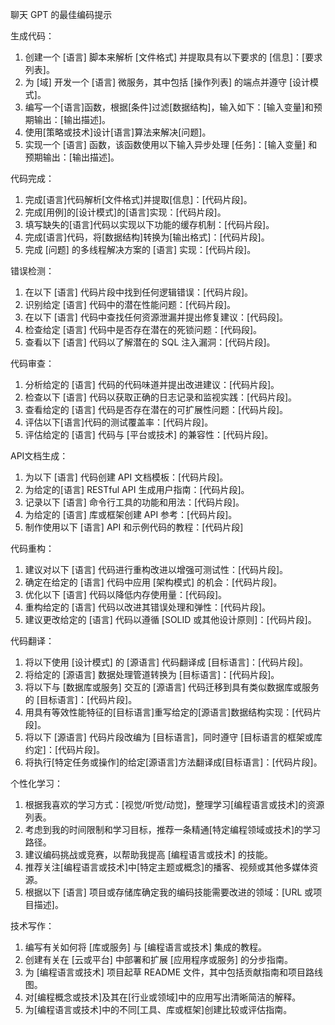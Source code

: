 聊天 GPT 的最佳编码提示

生成代码：
1. 创建一个 [语言] 脚本来解析 [文件格式] 并提取具有以下要求的 [信息]：[要求列表]。
2. 为 [域] 开发一个 [语言] 微服务，其中包括 [操作列表] 的端点并遵守 [设计模式]。
3. 编写一个[语言]函数，根据[条件]过滤[数据结构]，输入如下：[输入变量]和预期输出：[输出描述]。
4. 使用[策略或技术]设计[语言]算法来解决[问题]。
5. 实现一个 [语言] 函数，该函数使用以下输入异步处理 [任务]：[输入变量] 和预期输出：[输出描述]。

代码完成：
1. 完成[语言]代码解析[文件格式]并提取[信息]：[代码片段]。
2. 完成[用例]的[设计模式]的[语言]实现：[代码片段]。
3. 填写缺失的[语言]代码以实现以下功能的缓存机制：[代码片段]。
4. 完成[语言]代码，将[数据结构]转换为[输出格式]：[代码片段]。
5. 完成 [问题] 的多线程解决方案的 [语言] 实现：[代码片段]。

错误检测：
1. 在以下 [语言] 代码片段中找到任何逻辑错误：[代码片段]。
2. 识别给定 [语言] 代码中的潜在性能问题：[代码片段]。
3. 在以下 [语言] 代码中查找任何资源泄漏并提出修复建议：[代码段]。
4. 检查给定 [语言] 代码中是否存在潜在的死锁问题：[代码段]。
5. 查看以下 [语言] 代码以了解潜在的 SQL 注入漏洞：[代码片段]。

代码审查：
1. 分析给定的 [语言] 代码的代码味道并提出改进建议：[代码片段]。
2. 检查以下 [语言] 代码以获取正确的日志记录和监视实践：[代码片段]。
3. 查看给定的 [语言] 代码是否存在潜在的可扩展性问题：[代码片段]。
4. 评估以下[语言]代码的测试覆盖率：[代码片段]。
5. 评估给定的 [语言] 代码与 [平台或技术] 的兼容性：[代码片段]。

API文档生成：
1. 为以下 [语言] 代码创建 API 文档模板：[代码片段]。
2. 为给定的[语言] RESTful API 生成用户指南：[代码片段]。
3. 记录以下 [语言] 命令行工具的功能和用法：[代码片段]。
4. 为给定的 [语言] 库或框架创建 API 参考：[代码片段]。
5. 制作使用以下 [语言] API 和示例代码的教程：[代码片段]

代码重构：
1. 建议对以下 [语言] 代码进行重构改进以增强可测试性：[代码片段]。
2. 确定在给定的 [语言] 代码中应用 [架构模式] 的机会：[代码片段]。
3. 优化以下 [语言] 代码以降低内存使用量：[代码段]。
4. 重构给定的 [语言] 代码以改进其错误处理和弹性：[代码片段]。
5. 建议更改给定的 [语言] 代码以遵循 [SOLID 或其他设计原则]：[代码片段]。

代码翻译：
1. 将以下使用 [设计模式] 的 [源语言] 代码翻译成 [目标语言]：[代码片段]。
2. 将给定的 [源语言] 数据处理管道转换为 [目标语言]：[代码片段]。
3. 将以下与 [数据库或服务] 交互的 [源语言] 代码迁移到具有类似数据库或服务的 [目标语言]：[代码片段]。
4. 用具有等效性能特征的[目标语言]重写给定的[源语言]数据结构实现：[代码片段]。
5. 将以下 [源语言] 代码片段改编为 [目标语言]，同时遵守 [目标语言的框架或库约定]：[代码片段]。
6. 将执行[特定任务或操作]的给定[源语言]方法翻译成[目标语言]：[代码片段]。

个性化学习：
1. 根据我喜欢的学习方式：[视觉/听觉/动觉]，整理学习[编程语言或技术]的资源列表。
2. 考虑到我的时间限制和学习目标，推荐一条精通[特定编程领域或技术]的学习路径。
3. 建议编码挑战或竞赛，以帮助我提高 [编程语言或技术] 的技能。
4. 推荐关注[编程语言或技术]中[特定主题或概念]的播客、视频或其他多媒体资源。
5. 根据以下 [语言] 项目或存储库确定我的编码技能需要改进的领域：[URL 或项目描述]。

技术写作：
1. 编写有关如何将 [库或服务] 与 [编程语言或技术] 集成的教程。
2. 创建有关在 [云或平台] 中部署和扩展 [应用程序或服务] 的分步指南。
3. 为 [编程语言或技术] 项目起草 README 文件，其中包括贡献指南和项目路线图。
4. 对[编程概念或技术]及其在[行业或领域]中的应用写出清晰简洁的解释。
5. 为[编程语言或技术]中的不同[工具、库或框架]创建比较或评估指南。
